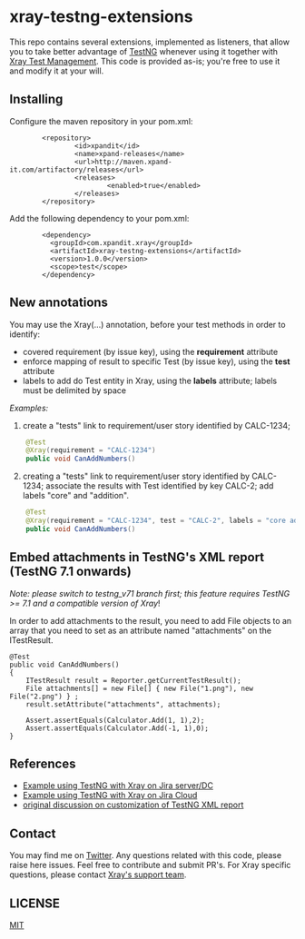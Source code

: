 # xray-testng-extensions

This repo contains several extensions, implemented as listeners, that allow you to take better advantage of [TestNG](https://testng.org/) whenever using it together with [Xray Test Management](https://getxray.app).
This code is provided as-is; you're free to use it and modify it at your will.

## Installing

Configure the maven repository in your pom.xml:

```
        <repository>
                <id>xpandit</id>
                <name>xpand-releases</name>
                <url>http://maven.xpand-it.com/artifactory/releases</url>
                <releases>
                        <enabled>true</enabled>
                </releases>
        </repository>
```        

Add the following dependency to your pom.xml:

```
        <dependency>
          <groupId>com.xpandit.xray</groupId>
          <artifactId>xray-testng-extensions</artifactId>
          <version>1.0.0</version>
          <scope>test</scope>
        </dependency>
```

## New annotations

You may use the 
Xray(...) annotation, before your test methods in order to identify:

- covered requirement (by issue key), using the **requirement** attribute
- enforce mapping of result to specific Test (by issue key), using the **test** attribute
- labels to add do Test entity in Xray, using the **labels** attribute; labels must be delimited by space

_Examples:_

1. create a "tests" link to requirement/user story identified by CALC-1234;  

```java
    @Test
    @Xray(requirement = "CALC-1234")
    public void CanAddNumbers()
```

2. creating a "tests" link to requirement/user story identified by CALC-1234; associate the results with Test identified by key CALC-2; add labels "core" and "addition".



```java
    @Test
    @Xray(requirement = "CALC-1234", test = "CALC-2", labels = "core addition")
    public void CanAddNumbers()
```




## Embed attachments in TestNG's XML report (TestNG 7.1 onwards)

*Note: please switch to testng_v71 branch first; this feature requires TestNG >= 7.1 and a compatible version of Xray*!


In order to add attachments to the result, you need to add File objects to an array that you need to set as an attribute named "attachments" on the ITestResult.


    @Test
    public void CanAddNumbers()
    {
        ITestResult result = Reporter.getCurrentTestResult();
        File attachments[] = new File[] { new File("1.png"), new File("2.png") } ;
        result.setAttribute("attachments", attachments); 
        
        Assert.assertEquals(Calculator.Add(1, 1),2);
        Assert.assertEquals(Calculator.Add(-1, 1),0);
    }

## References
- [Example using TestNG with Xray on Jira server/DC](https://confluence.xpand-it.com/display/XRAY/Testing+using+TestNG+in+Java)
- [Example using TestNG with Xray on Jira Cloud](https://confluence.xpand-it.com/display/XRAYCLOUD/Testing+using+TestNG+in+Java)
- [original discussion on customization of TestNG XML report](https://github.com/cbeust/testng/issues/2171)



## Contact

You may find me on [Twitter](https://twitter.com/darktelecom).
Any questions related with this code, please raise here issues. Feel free to contribute and submit PR's.
For Xray specific questions, please contact [Xray's support team](https://jira.xpand-it.com/servicedesk/customer/portal/2).

## LICENSE

[MIT](LICENSE)
